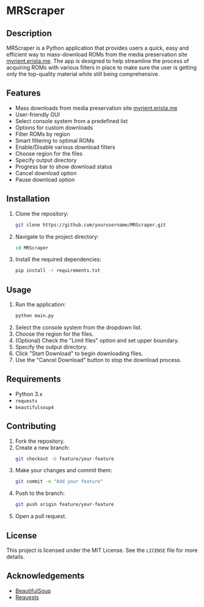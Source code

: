 # MRScraper

## Description
MRScraper is a Python application that provides users a quick, easy and efficient way to mass-download ROMs from the media preservation site [myrient.erista.me](https://myrient.erista.me/). The app is designed to help streamline the process of acquiring ROMs with various filters in place to make sure the user is getting only the top-quality material while still being comprehensive.

## Features
- Mass downloads from media preservation site [myrient.erista.me](https://myrient.erista.me/)
- User-friendly GUI
- Select console system from a predefined list
- Options for custom downloads
- Filter ROMs by region
- Smart filtering to optimal ROMs
- Enable/Disable various download filters
- Choose region for the files
- Specify output directory
- Progress bar to show download status
- Cancel download option
- Pause download option

## Installation
1. Clone the repository:
    ```sh
    git clone https://github.com/yourusername/MRScraper.git
    ```
2. Navigate to the project directory:
    ```sh
    cd MRScraper
    ```
3. Install the required dependencies:
    ```sh
    pip install -r requirements.txt
    ```

## Usage
1. Run the application:
    ```sh
    python main.py
    ```
2. Select the console system from the dropdown list.
3. Choose the region for the files.
4. (Optional) Check the "Limit files" option and set upper boundary.
5. Specify the output directory.
6. Click "Start Download" to begin downloading files.
7. Use the "Cancel Download" button to stop the download process.

## Requirements
-  Python 3.x
- `requests`
- `beautifulsoup4`

## Contributing
1. Fork the repository.
2. Create a new branch:
    ```sh
    git checkout -b feature/your-feature
    ```
3. Make your changes and commit them:
    ```sh
    git commit -m "Add your feature"
    ```
4. Push to the branch:
    ```sh
    git push origin feature/your-feature
    ```
5. Open a pull request.

## License
This project is licensed under the MIT License. See the `LICENSE` file for more details.

## Acknowledgements
- [BeautifulSoup](https://www.crummy.com/software/BeautifulSoup/)
- [Requests](https://docs.python-requests.org/en/latest/)